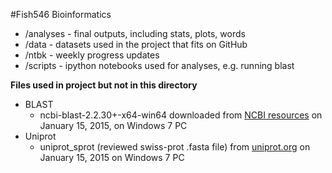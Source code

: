 #Fish546 Bioinformatics

- /analyses - final outputs, including stats, plots, words
- /data - datasets used in the project that fits on GitHub
- /ntbk - weekly progress updates 
- /scripts - ipython notebooks used for analyses, e.g. running blast

**Files used in project but not in this directory**
- BLAST
  - ncbi-blast-2.2.30+-x64-win64 downloaded from [NCBI resources](http://blast.ncbi.nlm.nih.gov/Blast.cgi?CMD=Web&PAGE_TYPE=BlastDocs&DOC_TYPE=Download) on January 15, 2015, on Windows 7 PC
- Uniprot 
  - uniprot_sprot (reviewed swiss-prot .fasta file) from [uniprot.org](http://www.uniprot.org/downloads) on January 15, 2015 on Windows 7 PC 
